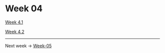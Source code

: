 # Week 04

[Week 4.1 ](Week-04/Week-4.1.md)

[Week 4.2 ](Week-04/Week-4.2.md)


---

Next week -> [Week-05](./Week-05.md)

